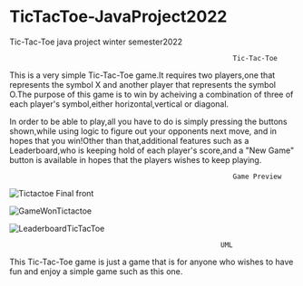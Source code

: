 # TicTacToe-JavaProject2022
Tic-Tac-Toe java project winter semester2022





                                                           Tic-Tac-Toe                       


This is a very simple Tic-Tac-Toe game.It requires two players,one that represents the symbol X and another player that 
represents the symbol O.The purpose of this game is to win by acheiving a combination of three of each player's symbol,either
horizontal,vertical or diagonal.


In order to be able to play,all you have to do is simply pressing the buttons shown,while using logic to figure out your 
opponents next move, and in hopes that you win!Other than that,additional features such as a Leaderboard,who is keeping hold of
each player's score,and a "New Game" button is available in hopes that the players wishes to keep playing. 


                                                           Game Preview



![Tictactoe Final front](https://user-images.githubusercontent.com/91993350/170096504-948add5a-33a3-476b-8420-7ecf740752d6.PNG)

![GameWonTictactoe](https://user-images.githubusercontent.com/91993350/170096503-feba0d0a-f654-4f8b-afcd-2ea3f4b775f6.PNG)


![LeaderboardTicTacToe](https://user-images.githubusercontent.com/91993350/170096499-f9a6fcff-51a2-41e8-8a25-661fad4538da.PNG)




                                                        UML

















This Tic-Tac-Toe game is just a game that is for anyone who wishes to have fun and enjoy a simple game such as this one.
